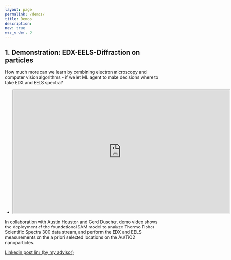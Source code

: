 ```yaml
---
layout: page
permalink: /demos/
title: Demos
description: 
nav: true
nav_order: 3
---
```

## 1. Demonstration: EDX-EELS-Diffraction on particles
How much more can we learn by combining electron microscopy and computer vision algorithms - if we let ML agent to make decisions where to take EDX and EELS spectra? 


<ul class="grid">

<li class="video" markdown="1">
<iframe src="https://drive.google.com/file/d/10r46FSJ8xkyWfAw7eQLbicskhitczgb2/preview" width="700" height="400" allow="autoplay"></iframe>


</li>

</ul>

In collaboration with Austin Houston and Gerd Duscher, demo video shows the deployment of the foundational SAM model to analyze Thermo Fisher Scientific Spectra 300 data stream, and perform the EDX and EELS measurements on the a priori selected locations on the Au/TiO2 nanoparticles. 

[Linkedin post link (by my advisor)](https://www.linkedin.com/posts/sergei-kalinin-5bb44b18_real-time-chemical-and-structural-activity-7245721388605390848-mC7H?utm_source=share&utm_medium=member_desktop)